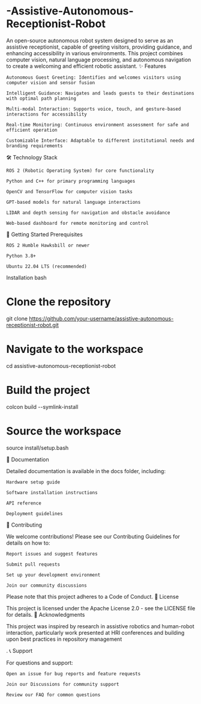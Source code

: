 # -Assistive-Autonomous-Receptionist-Robot
An open-source autonomous robot system designed to serve as an assistive receptionist, capable of greeting visitors, providing guidance, and enhancing accessibility in various environments. This project combines computer vision, natural language processing, and autonomous navigation to create a welcoming and efficient robotic assistant.
✨ Features

    Autonomous Guest Greeting: Identifies and welcomes visitors using computer vision and sensor fusion

    Intelligent Guidance: Navigates and leads guests to their destinations with optimal path planning

    Multi-modal Interaction: Supports voice, touch, and gesture-based interactions for accessibility

    Real-time Monitoring: Continuous environment assessment for safe and efficient operation

    Customizable Interface: Adaptable to different institutional needs and branding requirements

🛠️ Technology Stack

    ROS 2 (Robotic Operating System) for core functionality

    Python and C++ for primary programming languages

    OpenCV and TensorFlow for computer vision tasks

    GPT-based models for natural language interactions

    LIDAR and depth sensing for navigation and obstacle avoidance

    Web-based dashboard for remote monitoring and control

🚀 Getting Started
Prerequisites

    ROS 2 Humble Hawksbill or newer

    Python 3.8+

    Ubuntu 22.04 LTS (recommended)

Installation
bash

# Clone the repository
git clone https://github.com/your-username/assistive-autonomous-receptionist-robot.git

# Navigate to the workspace
cd assistive-autonomous-receptionist-robot

# Build the project
colcon build --symlink-install

# Source the workspace
source install/setup.bash

📖 Documentation

Detailed documentation is available in the docs folder, including:

    Hardware setup guide

    Software installation instructions

    API reference

    Deployment guidelines

🤝 Contributing

We welcome contributions! Please see our Contributing Guidelines for details on how to:

    Report issues and suggest features

    Submit pull requests

    Set up your development environment

    Join our community discussions

Please note that this project adheres to a Code of Conduct.
📜 License

This project is licensed under the Apache License 2.0 - see the LICENSE file for details.
🙏 Acknowledgments

This project was inspired by research in assistive robotics and human-robot interaction, particularly work presented at HRI conferences
and building upon best practices in repository management

.
📞 Support

For questions and support:

    Open an issue for bug reports and feature requests

    Join our Discussions for community support

    Review our FAQ for common questions
